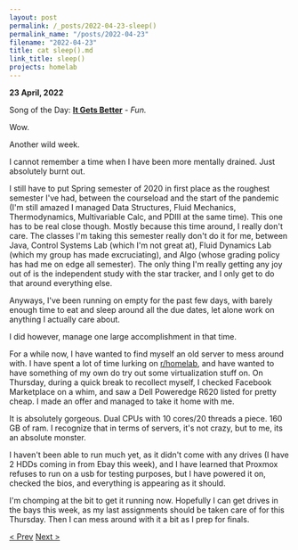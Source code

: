 ```yaml
---
layout: post
permalink: /_posts/2022-04-23-sleep()
permalink_name: "/posts/2022-04-23"
filename: "2022-04-23"
title: cat sleep().md
link_title: sleep()
projects: homelab
---
```

**23 April, 2022**

Song of the Day: [**It Gets Better**](https://youtu.be/ZplbCFgJ8aE) - *Fun.*

Wow.

Another wild week.

I cannot remember a time when I have been more mentally drained. Just absolutely burnt out.

I still have to put Spring semester of 2020 in first place as the roughest semester I've had, between the courseload and the start of the pandemic (I'm still amazed I managed Data Structures, Fluid Mechanics, Thermodynamics, Multivariable Calc, and PDIII at the same time). This one has to be real close though. Mostly because this time around, I really don't care. The classes I'm taking this semester really don't do it for me, between Java, Control Systems Lab (which I'm not great at), Fluid Dynamics Lab (which my group has made excruciating), and Algo (whose grading policy has had me on edge all semester). The only thing I'm really getting any joy out of is the independent study with the star tracker, and I only get to do that around everything else.

Anyways, I've been running on empty for the past few days, with barely enough time to eat and sleep around all the due dates, let alone work on anything I actually care about.

I did however, manage one large accomplishment in that time.

For a while now, I have wanted to find myself an old server to mess around with. I have spent a lot of time lurking on [r/homelab](https://www.reddit.com/r/homelab/), and have wanted to have something of my own do try out some virtualization stuff on. On Thursday, during a quick break to recollect myself, I checked Facebook Marketplace on a whim, and saw a Dell Poweredge R620 listed for pretty cheap. I made an offer and managed to take it home with me.

It is absolutely gorgeous. Dual CPUs with 10 cores/20 threads a piece. 160 GB of ram. I recognize that in terms of servers, it's not crazy, but to me, its an absolute monster.

I haven't been able to run much yet, as it didn't come with any drives (I have 2 HDDs coming in from Ebay this week), and I have learned that Proxmox refuses to run on a usb for testing purposes, but I have powered it on, checked the bios, and everything is appearing as it should.

I'm chomping at the bit to get it running now. Hopefully I can get drives in the bays this week, as my last assignments should be taken care of for this Thursday. Then I can mess around with it a bit as I prep for finals.

[< Prev](/_posts/2022-04-18-bash_mods)    [Next >](/_posts/2022-04-24-starfield_photos_round_2)
